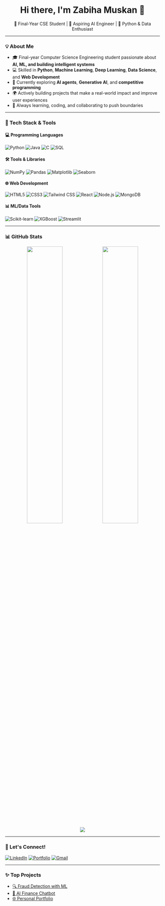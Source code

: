 <h1 align="center">Hi there, I'm Zabiha Muskan 👋</h1>

<p align="center">
  🚀 Final-Year CSE Student | 🤖 Aspiring AI Engineer | 🐍 Python & Data Enthusiast
</p>

---

### 💡 About Me

- 🎓 Final-year Computer Science Engineering student passionate about **AI, ML, and building intelligent systems**
- 💻 Skilled in **Python**, **Machine Learning**, **Deep Learning**, **Data Science**, and **Web Development**
- 🧠 Currently exploring **AI agents**, **Generative AI**, and **competitive programming**
- 🌍 Actively building projects that make a real-world impact and improve user experiences
- 🔭 Always learning, coding, and collaborating to push boundaries

---

### 🚀 Tech Stack & Tools

#### 💻 Programming Languages
![Python](https://img.shields.io/badge/Python-3670A0?style=for-the-badge&logo=python&logoColor=white)
![Java](https://img.shields.io/badge/Java-ED8B00?style=for-the-badge&logo=java&logoColor=white)
![C](https://img.shields.io/badge/C-00599C?style=for-the-badge&logo=c&logoColor=white)
![SQL](https://img.shields.io/badge/SQL-336791?style=for-the-badge&logo=postgresql&logoColor=white)

#### 🛠️ Tools & Libraries
![NumPy](https://img.shields.io/badge/NumPy-013243?style=for-the-badge&logo=numpy&logoColor=white)
![Pandas](https://img.shields.io/badge/Pandas-150458?style=for-the-badge&logo=pandas&logoColor=white)
![Matplotlib](https://img.shields.io/badge/Matplotlib-11557C?style=for-the-badge&logo=matplotlib&logoColor=white)
![Seaborn](https://img.shields.io/badge/Seaborn-1E90FF?style=for-the-badge)

#### 🌐 Web Development
![HTML5](https://img.shields.io/badge/HTML5-E34F26?style=for-the-badge&logo=html5&logoColor=white)
![CSS3](https://img.shields.io/badge/CSS3-1572B6?style=for-the-badge&logo=css3&logoColor=white)
![Tailwind CSS](https://img.shields.io/badge/Tailwind_CSS-38B2AC?style=for-the-badge&logo=tailwind-css&logoColor=white)
![React](https://img.shields.io/badge/React-20232A?style=for-the-badge&logo=react&logoColor=61DAFB)
![Node.js](https://img.shields.io/badge/Node.js-339933?style=for-the-badge&logo=node-dot-js&logoColor=white)
![MongoDB](https://img.shields.io/badge/MongoDB-4EA94B?style=for-the-badge&logo=mongodb&logoColor=white)

#### 📊 ML/Data Tools
![Scikit-learn](https://img.shields.io/badge/Scikit--Learn-F7931E?style=for-the-badge&logo=scikit-learn&logoColor=white)
![XGBoost](https://img.shields.io/badge/XGBoost-A52A2A?style=for-the-badge)
![Streamlit](https://img.shields.io/badge/Streamlit-FF4B4B?style=for-the-badge&logo=streamlit&logoColor=white)


---

### 📊 GitHub Stats

<p align="center">
  <img src="https://github-readme-stats.vercel.app/api?username=Zabiha11&show_icons=true&theme=radical" width="48%">
  <img src="https://github-readme-streak-stats.herokuapp.com/?user=Zabiha11&theme=radical" width="48%">
</p>

<p align="center">
  <img src="https://github-readme-stats.vercel.app/api/top-langs/?username=Zabiha11&layout=compact&theme=radical" />
</p>

---

### 🔗 Let's Connect!

[![LinkedIn](https://img.shields.io/badge/-LinkedIn-blue?style=flat-square&logo=Linkedin&logoColor=white)](https://www.linkedin.com/in/zabiha-muskan)
[![Portfolio](https://img.shields.io/badge/-Portfolio-000?style=flat-square&logo=web&logoColor=white)](https://zabiha-muskan.netlify.app/)
[![Gmail](https://img.shields.io/badge/-Email-D14836?style=flat-square&logo=gmail&logoColor=white)](mailto:khaleekhuz85zama@gmail.com)

---

### ✨ Top Projects

- [🔍 Fraud Detection with ML](https://github.com/YOUR_USERNAME/fraud-detection)
- [💬 AI Finance Chatbot](https://github.com/YOUR_USERNAME/finance-chatbot)
- [🌐 Personal Portfolio](https://github.com/YOUR_USERNAME/portfolio-site)
